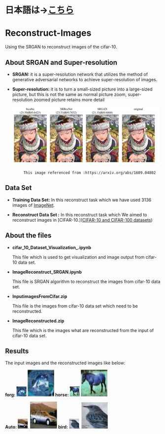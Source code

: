 # 日本語は→[こちら](READEME(日本語).md)　　　　
# Reconstruct-Images

Using the SRGAN to reconstruct images of the cifar-10.

## About SRGAN and Super-resolution

- **SRGAN:** it is a super-resolution network that utilizes the method of generative adversarial networks to achieve super-resolution of images.

- **Super-resolution:** it is to turn a small-sized picture into a large-sized picture, but this is not the same as normal picture zoom, super-resolution zoomed picture retains more detail
  
  ![](/pic1.png)
  
           This image referenced from :https://arxiv.org/abs/1609.04802

## Data Set

- **Training Data Set:** In this reconstruct task which we have used 3136 images of [ImageNet](https://www.image-net.org/).

- **Reconstruct Data Set :** In this reconstruct task which We aimed to reconstruct images in [CIFAR-10.]([CIFAR-10 and CIFAR-100 datasets](https://www.cs.toronto.edu/~kriz/cifar.html))

## About the files

- **cifar_10_Dataset_Visualization_.ipynb**
  
   This file which is used to get visualization and image output from cifar-10 data set.

- **ImageReconstruct_SRGAN.ipynb**
  
  This file is SRGAN algorithm to reconstruct the images from cifar-10 data set.

- **InputimagesFromCifar.zip**
  
  This file is the images from cifar-10 data set which need to be reconstructed.

- **ImageReconstructed.zip**
  
  This file which is the images what are reconstructed from the input of cifar-10 data set.

## Results

The input images and the reconstructed images like below:

**forg:**   ![](/pic2-1.jpg)      <img src="pic2-2.jpg" title="" alt="" width="86">      **horse:**  ![](/pic3-1.jpg)       <img src="pic3-2.jpg" title="" alt="" width="86">

**Auto:**  ![](/pic4-1.jpg).     <img src="pic4-2.jpg" title="" alt="" width="87">      **bird:**    ![](/pic5-1.jpg).       <img src="pic5-2.jpg" title="" alt="" width="85"> 
